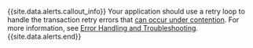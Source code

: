 {{site.data.alerts.callout_info}}
Your application should use a retry loop to handle the transaction retry errors that [can occur under contention](performance-best-practices-overview.html#understanding-and-avoiding-transaction-contention).  For more information, see [Error Handling and Troubleshooting](error-handling-and-troubleshooting.html).
{{site.data.alerts.end}}
